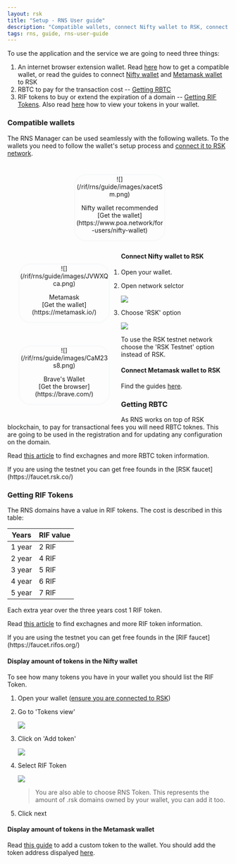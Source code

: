 ```yaml
---
layout: rsk
title: "Setup - RNS User guide"
description: "Compatible wallets, connect Nifty wallet to RSK, connect Metamask wallet to RSK, get RBTC, get RIF Tokens, display amount of tokens in the Nifty wallet, display amount of tokens in the Metamask wallet"
tags: rns, guide, rns-user-guide
---
```


To use the application and the service we are going to need three things:

1. An internet browser extension wallet. Read [here](#compatible-wallets) how to get a compatible wallet, or read the guides to connect [Nifty wallet](#connect-nifty-wallet-to-rsk) and [Metamask wallet](#connect-metamask-wallet-to-rsk) to RSK
2. RBTC to pay for the transaction cost -- [Getting RBTC](#getting-rbtc)
3. RIF tokens to buy or extend the expiration of a domain -- [Getting RIF Tokens](#getting-rif-tokens). Also read [here](#display-amount-of-tokens-in-the-nifty-wallet) how to view your tokens in your wallet.

### Compatible wallets

The RNS Manager can be used seamlessly with the following wallets. To the wallets you need to follow the wallet's setup process and [connect it to RSK network](#connect-nifty-wallet-to-rsk).

<div style="width: 40%; float: left; text-align: center;
    border: solid #f8f9fa; margin: 5% 30%; border-radius: 2em;">
    ![](/rif/rns/guide/images/xacetSm.png)
    <p>
        Nifty wallet <span class="badge badge-primary">recommended</span><br/>
        [Get the wallet](https://www.poa.network/for-users/nifty-wallet)
    </p>
</div>

<div style="width: 40%; float: left;  text-align: center; border: solid #f8f9fa; margin: 5%; border-radius: 2em;">
    ![](/rif/rns/guide/images/JVWXQca.png)
    <p>
        Metamask<br />
        [Get the wallet](https://metamask.io/)
    </p>
</div>

<div style="width: 40%; float: left;  text-align: center; border: solid #f8f9fa; margin: 5%; border-radius: 2em;">
    ![](/rif/rns/guide/images/CaM23s8.png)
    <p>
        Brave's Wallet<br />
        [Get the browser](https://brave.com/)
    </p>
</div>

#### Connect Nifty wallet to RSK

1. Open your wallet.
2. Open network selctor

    ![](/rif/rns/guide/images/6PNTmiK.png)

3. Choose 'RSK' option

    ![](/rif/rns/guide/images/VJEs1qu.png)

<div class="alert alert-info">
    To use the RSK testnet network choose the 'RSK Testnet' option instead of RSK.
</div>

#### Connect Metamask wallet to RSK

Find the guides [here](https://developers.rsk.co/develop/apps/wallets/metamask/).

### Getting RBTC

As RNS works on top of RSK blockchain, to pay for transactional fees you will need RBTC toknes. This are going to be used in the registration and for updating any configuration on the domain.

Read [this article](https://developers.rsk.co/rsk/rbtc/) to find exchagnes and more RBTC token information.

<div class="alert alert-info">
    If you are using the testnet you can get free founds in the [RSK faucet](https://faucet.rsk.co/)
</div>

### Getting RIF Tokens

The RNS domains have a value in RIF tokens. The cost is described in this table:

| Years | RIF value |
| - | - |
| 1 year | 2 RIF |
| 2 year | 4 RIF |
| 3 year | 5 RIF |
| 4 year | 6 RIF |
| 5 year | 7 RIF |

Each extra year over the three years cost 1 RIF token.

Read [this article](https://developers.rsk.co/rif/token/) to find exchagnes and more RIF token information.

<div class="alert alert-info">
    If you are using the testnet you can get free founds in the [RIF faucet](https://faucet.rifos.org/)
</div>

#### Display amount of tokens in the Nifty wallet

To see how many tokens you have in your wallet you should list the RIF Token.

1. Open your wallet ([ensure you are connected to RSK](#connect-nifty-wallet-to-rsk))
2. Go to 'Tokens view'

    ![](/rif/rns/guide/images/xU2f5Fr.png)

3. Click on 'Add token'

    ![](/rif/rns/guide/images/YFS4mlr.png)

4. Select RIF Token

    ![](/rif/rns/guide/images/FBR4RZU.png)
    
    > You are also able to choose RNS Token. This represents the amount of .rsk domains owned by your wallet, you can add it too.

5. Click next

#### Display amount of tokens in the Metamask wallet

Read [this guide](https://docs.matic.network/newbies/conf-custom-tokens-metamask/) to add a custom token to the wallet. You should add the token address dispalyed [here](https://developers.rsk.co/rif/token).
